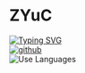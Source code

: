 <h1>
  ZYuC
</h1>

<div>
  <a href="https://git.io/typing-svg"><img src="https://readme-typing-svg.herokuapp.com?font=Inconsolata&pause=1000&color=8CB9BD&random=false&width=650&lines=Hello!+I'm+a+junior+at+National+Taipei+University+of+Technology.;I+major+in+Computer+Science+and+Information+Engineering." alt="Typing SVG" /></a>
</div>

<div>
  <a href="https://github.com/ZYuC-2002"><img src="https://img.shields.io/badge/github-%23121011.svg?style=for-the-badge&logo=github&logoColor=white" alt="github"/></a>
</div>

<div>
  <img src="https://github-readme-stats.vercel.app/api/top-langs/?username=ZYuC-2002" alt="Use Languages" />
</div>
